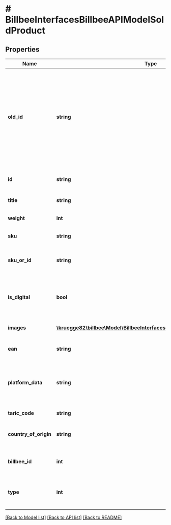 # # BillbeeInterfacesBillbeeAPIModelSoldProduct

## Properties

Name | Type | Description | Notes
------------ | ------------- | ------------- | -------------
**old_id** | **string** | This is for migration scenarios when the internal id of a product changes  I.E. Etsy when switching to the new inventory management, the ids for variants will change. | [optional]
**id** | **string** | The id of this product in the external system | [optional]
**title** | **string** | The name of this product | [optional]
**weight** | **int** | Weight of one item in gram | [optional]
**sku** | **string** | The SKU of this product | [optional]
**sku_or_id** | **string** | The SKU of this product or the id if the SKU is empty | [optional] [readonly]
**is_digital** | **bool** | True if the product is a digital good (download etc.), false if not | [optional]
**images** | [**\kruegge82\billbee\Model\BillbeeInterfacesBillbeeAPIModelProductImage[]**](BillbeeInterfacesBillbeeAPIModelProductImage.md) | The images of this product | [optional]
**ean** | **string** | The EAN / GTIN of this product | [optional]
**platform_data** | **string** | Optional platform specific Data as serialized JSON Object for the product | [optional]
**taric_code** | **string** | The TARIC code | [optional]
**country_of_origin** | **string** | The country where this article was made | [optional]
**billbee_id** | **int** | The Billbee internal id of the linked product | [optional]
**type** | **int** | Indicates whether the article is 1 &#x3D; normal or 2 &#x3D; BOM | [optional]

[[Back to Model list]](../../README.md#models) [[Back to API list]](../../README.md#endpoints) [[Back to README]](../../README.md)
